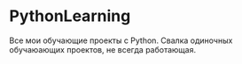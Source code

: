 # PythonLearning
Все мои обучающие проекты с Python. 
Свалка одиночных обучаюающих проектов, не всегда работающая.
